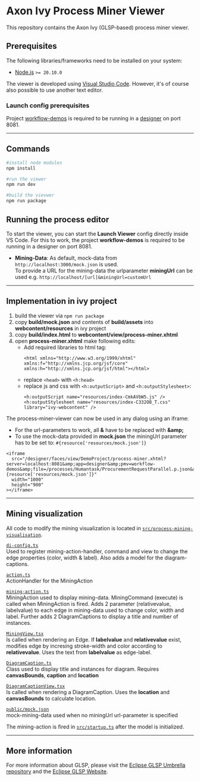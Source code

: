 # Axon Ivy Process Miner Viewer

This repository contains the Axon Ivy (GLSP-based) process miner viewer.

## Prerequisites

The following libraries/frameworks need to be installed on your system:

- [Node.js](https://nodejs.org/en/) `>= 20.10.0`

The viewer is developed using [Visual Studio Code](https://code.visualstudio.com/).
However, it's of course also possible to use another text editor.

### Launch config prerequisites

Project [workflow-demos](https://market.axonivy.com/workflow-demo) is required to be running in a [designer](https://dev.axonivy.com/download) on port 8081.

---

## Commands

```bash
#install node modules
npm install

#run the viewer
npm run dev

#build the vievwer
npm run package
```

## Running the process editor

To start the viewer, you can start the **Launch Viewer** config directly inside VS Code. For this to work, the project **workflow-demos** is required to be running in a designer on port 8081.

- **Mining-Data**:
  As default, mock-data from `http://localhost:3000/mock.json` is used.<br>
  To provide a URL for the mining-data the urlparameter **miningUrl** can be used e.g. `http://localhost/[url]&miningUrl=customUrl`

---

## Implementation in ivy project

1. build the viewer via `npm run package`
2. copy **build/mock.json** and contents of **build/assets** into **webcontent/resources** in ivy project
3. copy **build/index.html** to **webcontent/view/process-miner.xhtml**
4. open **process-miner.xhtml** make following edits:
   - Add required libraries to html tag:
     ```xhtml
     <html xmlns="http://www.w3.org/1999/xhtml" xmlns:f="http://xmlns.jcp.org/jsf/core" xmlns:h="http://xmlns.jcp.org/jsf/html"></html>
     ```
   - replace `<head>` with `<h:head>`
   - replace js and css with `<h:outputScript>` and `<h:outputStylesheet>`:
     ```xhtml
     <h:outputScript name="resources/index-CmkAVbW5.js" />
     <h:outputStylesheet name="resources/index-C332O8_T.css" library="ivy-webcontent" />
     ```

The process-miner-viewer can now be used in any dialog using an iframe:

- For the url-parameters to work, all **&** have to be replaced with **\&amp;**
- To use the mock-data provided in **mock.json** the miningUrl parameter has to be set to: `#{resource['resources/mock.json']}`

```xhtml
<iframe
  src="/designer/faces/view/DemoProject/process-miner.xhtml?server=localhost:8081&amp;app=designer&amp;pmv=workflow-demos&amp;file=/processes/Humantask/ProcurementRequestParallel.p.json&amp;miningUrl=#{resource['resources/mock.json']}"
  width="1000"
  height="900"
></iframe>
```

---

## Mining visualization

All code to modify the mining visualization is located in [`src/process-mining-visualisation`](src/process-mining-visualisation).

[`di-config.ts`](src/process-mining-visualisation/di.config.ts)<br>
Used to register mining-action-handler, command and view to change the edge properties (color, width & label). Also adds a model for the diagram-captions.

[`action.ts`](src/process-mining-visualisation/action.ts)<br>
ActionHandler for the MiningAction

[`mining-action.ts`](src/process-mining-visualisation/mining-action.ts)<br>
MiningAction used to display mining-data. MiningCommand (execute) is called when MiningAction is fired. Adds 2 parameter (relativevalue, labelvalue) to each edge in mining-data used to change color, width and label. Further adds 2 DiagramCaptions to display a title and number of instances.

[`MiningView.tsx`](src/process-mining-visualisation/MiningView.tsx)<br>
Is called when rendering an Edge. If **labelvalue** and **relativevalue** exist, modifies edge by incresing stroke-width and color according to **relativevalue**. Uses the text from **labelvalue** as edge-label.

[`DiagramCaption.ts`](src/process-mining-visualisation/DiagramCaption.ts)<br>
Class used to display title and instances for diagram. Requires **canvasBounds**, **caption** and **location**

[`DiagramCaptionView.tsx`](src/process-mining-visualisation/DiagramCaptionView.tsx)<br>
Is called when rendering a DiagramCaption. Uses the **location** and **canvasBounds** to calculate location.

[`public/mock.json`](public/mock.json)<br>
mock-mining-data used when no miningUrl url-parameter is specified

The mining-action is fired in [`src/startup.ts`](src/startup.ts) after the model is initialized.

---

## More information

For more information about GLSP, please visit the [Eclipse GLSP Umbrella repository](https://github.com/eclipse-glsp/glsp) and the [Eclipse GLSP Website](https://www.eclipse.org/glsp/).
